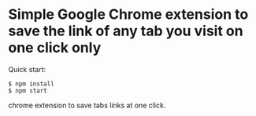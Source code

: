 # Simple Google Chrome extension to save the link of any tab you visit on one click only

Quick start:

```
$ npm install
$ npm start
````
chrome extension to save tabs links at one click.
